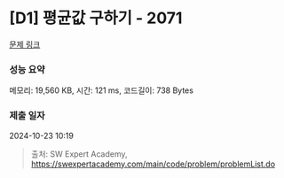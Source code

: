 # [D1] 평균값 구하기 - 2071 

[문제 링크](https://swexpertacademy.com/main/code/problem/problemDetail.do?contestProbId=AV5QRnJqA5cDFAUq) 

### 성능 요약

메모리: 19,560 KB, 시간: 121 ms, 코드길이: 738 Bytes

### 제출 일자

2024-10-23 10:19



> 출처: SW Expert Academy, https://swexpertacademy.com/main/code/problem/problemList.do